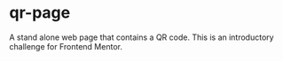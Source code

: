 # qr-page
A stand alone web page that contains a QR code. This is an introductory challenge for Frontend Mentor.
